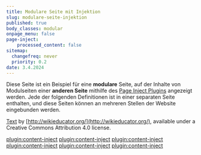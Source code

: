 ```yaml
---
title: Modulare Seite mit Injektion
slug: modulare-seite-injektion
published: true
body_classes: modular
onpage_menu: false
page-inject:
    processed_content: false
sitemap:
  changefreq: never
  priority: 0.2
date: 3.4.2024
---
```


Diese Seite ist ein Beispiel für eine **modulare** Seite, auf der Inhalte von Modulseiten einer **anderen Seite** mithilfe des [Page Inject Plugins](https://github.com/getgrav/grav-plugin-page-inject) angezeigt werden. Jede der folgenden Definitionen ist in einer separaten Seite enthalten, und diese Seiten können an mehreren Stellen der Website eingebunden werden.

[Text](http://wikieducator.org/OER_Handbook/educator_version_one/Conclusion/Glossary) by [http://wikieducator.org/](http://wikieducator.org/), available under a Creative Commons Attribution 4.0 license.

[plugin:content-inject](_cc-by)
[plugin:content-inject](_cc-by-sa)
[plugin:content-inject](_cc-by-nc)
[plugin:content-inject](_cc-by-nc-nd)
[plugin:content-inject](_cc-by-nc-sa)
[plugin:content-inject](_cc-by-nd)
